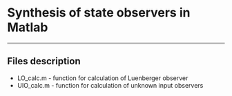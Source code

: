 # Synthesis of state observers in Matlab

----

## Files description

- LO_calc.m - function for calculation of Luenberger observer
- UIO_calc.m - function for calculation of unknown input observers

